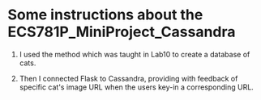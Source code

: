 # Some instructions about the ECS781P_MiniProject_Cassandra

1. I used the method which was taught in Lab10 to create a database of cats.

2. Then I connected Flask to Cassandra, providing with feedback of specific cat's image URL when the users key-in a corresponding URL.


